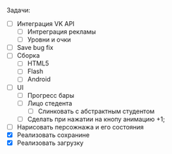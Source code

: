 Задачи:

* [ ] Интеграция VK API
	* [ ] Интреграция рекламы
	* [ ] Уровни и очки
* [ ] Save bug fix
* [ ] Сборка
	* [ ] HTML5
	* [ ] Flash
	* [ ] Android
* [ ] UI
	* [ ] Прогресс бары
	* [ ] Лицо стедента
		* [ ] Слинковать с абстрактным студентом
	* [ ] Сделать при нажатии на кнопу анимацию +1;
* [ ] Нарисовать персожнажа и его состояния
* [x] Реализовать сохранине
* [x] Реализовать загрузку